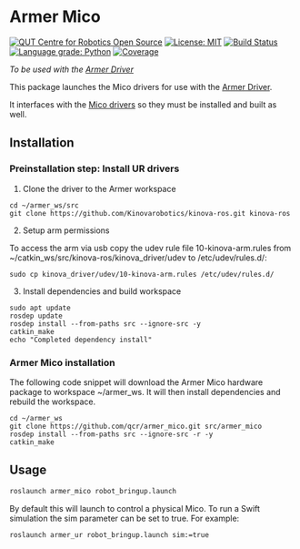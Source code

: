 # Armer Mico
[![QUT Centre for Robotics Open Source](https://github.com/qcr/qcr.github.io/raw/master/misc/badge.svg)](https://qcr.github.io)
[![License: MIT](https://img.shields.io/badge/License-MIT-yellow.svg)](https://opensource.org/licenses/MIT)
[![Build Status](https://github.com/suddrey-qut/armer/workflows/Build/badge.svg?branch=master)](https://github.com/suddrey-qut/armer/actions?query=workflow%3ABuild)
[![Language grade: Python](https://img.shields.io/lgtm/grade/python/g/suddrey-qut/armer.svg?logo=lgtm&logoWidth=18)](https://lgtm.com/projects/g/suddrey-qut/armer/context:python)
[![Coverage](https://codecov.io/gh/suddrey-qut/armer/branch/master/graph/badge.svg)](https://codecov.io/gh/suddrey-qut/armer)

*To be used with the [Armer Driver](https://github.com/qcr/armer)*

This package launches the Mico drivers for use with the [Armer Driver](https://github.com/qcr/armer).

It interfaces with the [Mico drivers](https://github.com/Kinovarobotics/kinova-ros/tree/noetic-devel) so they must be installed and built as well.

## Installation

### Preinstallation step: Install UR drivers
1. Clone the driver to the Armer workspace

```
cd ~/armer_ws/src
git clone https://github.com/Kinovarobotics/kinova-ros.git kinova-ros
```

2. Setup arm permissions

To access the arm via usb copy the udev rule file 10-kinova-arm.rules from ~/catkin_ws/src/kinova-ros/kinova_driver/udev to /etc/udev/rules.d/:
```
sudo cp kinova_driver/udev/10-kinova-arm.rules /etc/udev/rules.d/
```
3. Install dependencies and build workspace
```
sudo apt update 
rosdep update 
rosdep install --from-paths src --ignore-src -y
catkin_make
echo "Completed dependency install"
```

### Armer Mico installation
The following code snippet will download the Armer Mico hardware package to workspace ~/armer_ws. It will then install dependencies and rebuild the workspace.

```
cd ~/armer_ws
git clone https://github.com/qcr/armer_mico.git src/armer_mico
rosdep install --from-paths src --ignore-src -r -y 
catkin_make 
```

## Usage
```sh
roslaunch armer_mico robot_bringup.launch 
```
 By default this will launch to control a physical Mico. To run a Swift simulation the sim parameter can be set to true. For example:

```sh
roslaunch armer_ur robot_bringup.launch sim:=true
```

